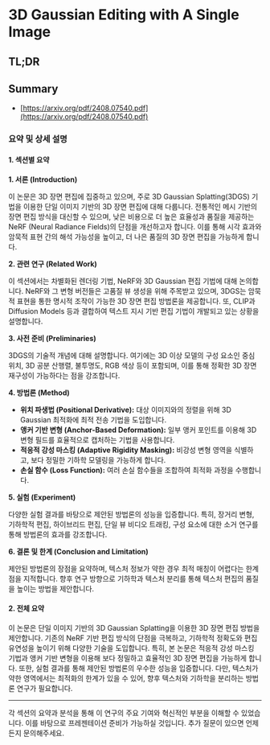 # 3D Gaussian Editing with A Single Image
## TL;DR
## Summary
- [https://arxiv.org/pdf/2408.07540.pdf](https://arxiv.org/pdf/2408.07540.pdf)

### 요약 및 상세 설명

#### 1. 섹션별 요약

**1. 서론 (Introduction)**

이 논문은 3D 장면 편집에 집중하고 있으며, 주로 3D Gaussian Splatting(3DGS) 기법을 이용한 단일 이미지 기반의 3D 장면 편집에 대해 다룹니다. 전통적인 메시 기반의 장면 편집 방식을 대신할 수 있으며, 낮은 비용으로 더 높은 효율성과 품질을 제공하는 NeRF (Neural Radiance Fields)의 단점을 개선하고자 합니다. 이를 통해 시각 효과와 암묵적 표현 간의 해석 가능성을 높이고, 더 나은 품질의 3D 장면 편집을 가능하게 합니다.

**2. 관련 연구 (Related Work)**

이 섹션에서는 차별화된 렌더링 기법, NeRF와 3D Gaussian 편집 기법에 대해 논의합니다. NeRF와 그 변형 버전들은 고품질 뷰 생성을 위해 주목받고 있으며, 3DGS는 암묵적 표현을 통한 명시적 조작이 가능한 3D 장면 편집 방법론을 제공합니다. 또, CLIP과 Diffusion Models 등과 결합하여 텍스트 지시 기반 편집 기법이 개발되고 있는 상황을 설명합니다.

**3. 사전 준비 (Preliminaries)**

3DGS의 기술적 개념에 대해 설명합니다. 여기에는 3D 이상 모델의 구성 요소인 중심 위치, 3D 공분 산행렬, 불투명도, RGB 색상 등이 포함되며, 이를 통해 정확한 3D 장면 재구성이 가능하다는 점을 강조합니다.

**4. 방법론 (Method)**

- **위치 파생법 (Positional Derivative):** 대상 이미지와의 정렬을 위해 3D Gaussian 최적화에 최적 전송 기법을 도입합니다.
- **앵커 기반 변형 (Anchor-Based Deformation):** 일부 앵커 포인트를 이용해 3D 변형 필드를 효율적으로 캡처하는 기법을 사용합니다.
- **적응적 강성 마스킹 (Adaptive Rigidity Masking):** 비강성 변형 영역을 식별하고, 보다 정밀한 기하학 모델링을 가능하게 합니다.
- **손실 함수 (Loss Function):** 여러 손실 함수들을 조합하여 최적화 과정을 수행합니다.

**5. 실험 (Experiment)**

다양한 실험 결과를 바탕으로 제안된 방법론의 성능을 입증합니다. 특히, 장거리 변형, 기하학적 편집, 하이브리드 편집, 단일 뷰 비디오 트래킹, 구성 요소에 대한 소거 연구를 통해 방법론의 효과를 강조합니다.

**6. 결론 및 한계 (Conclusion and Limitation)**

제안된 방법론의 장점을 요약하며, 텍스처 정보가 약한 경우 최적 매칭이 어렵다는 한계점을 지적합니다. 향후 연구 방향으로 기하학과 텍스처 분리를 통해 텍스처 편집의 품질을 높이는 방법을 제안합니다.

#### 2. 전체 요약

이 논문은 단일 이미지 기반의 3D Gaussian Splatting을 이용한 3D 장면 편집 방법을 제안합니다. 기존의 NeRF 기반 편집 방식의 단점을 극복하고, 기하학적 정확도와 편집 유연성을 높이기 위해 다양한 기술을 도입합니다. 특히, 본 논문은 적응적 강성 마스킹 기법과 앵커 기반 변형을 이용해 보다 정밀하고 효율적인 3D 장면 편집을 가능하게 합니다. 또한, 실험 결과를 통해 제안된 방법론의 우수한 성능을 입증합니다. 다만, 텍스처가 약한 영역에서는 최적화의 한계가 있을 수 있어, 향후 텍스처와 기하학을 분리하는 방법론 연구가 필요합니다.

---

각 섹션의 요약과 분석을 통해 이 연구의 주요 기여와 혁신적인 부분을 이해할 수 있었습니다. 이를 바탕으로 프레젠테이션 준비가 가능하실 것입니다. 추가 질문이 있으면 언제든지 문의해주세요.